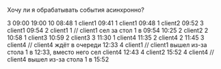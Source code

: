 Хочу ли я обрабатывать события асинхронно?

3
09:00 19:00
10
08:48 1 client1
09:41 1 client1
09:48 1 client2
09:52 3 client1
09:54 2 client1 1 // client1 сел за стол 1 в 09:54
10:25 2 client2 2
10:58 1 client3
10:59 2 client3 3
11:30 1 client4
11:35 2 client4 2
11:45 3 client4 // client4 ждёт в очереди 
12:33 4 client1 // client1 вышел из-за стола 1 в 12:33, вместо него сел client4
12:43 4 client2
15:52 4 client4 // client4 вышел из-за стола 1 в 15:52